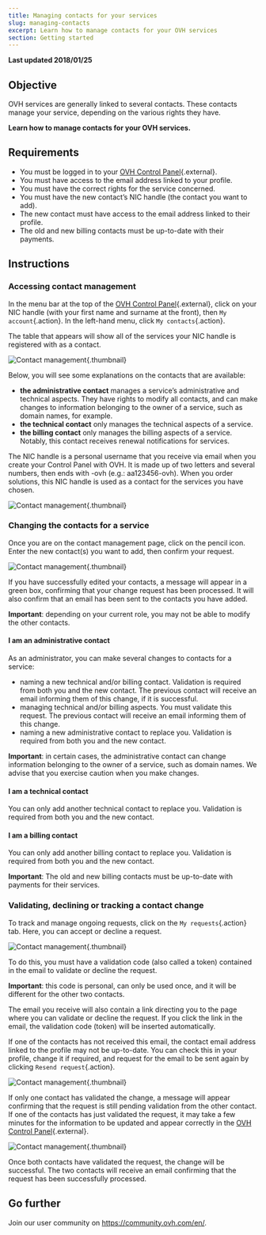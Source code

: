 ```yaml
---
title: Managing contacts for your services
slug: managing-contacts
excerpt: Learn how to manage contacts for your OVH services
section: Getting started
---
```


**Last updated 2018/01/25** 

## Objective

OVH services are generally linked to several contacts. These contacts manage your service, depending on the various rights they have.

**Learn how to manage contacts for your OVH services.**

## Requirements

- You must be logged in to your [OVH Control Panel](https://ca.ovh.com/auth/?action=gotomanager){.external}.
- You must have access to the email address linked to your profile.
- You must have the correct rights for the service concerned.
- You must have the new contact’s NIC handle (the contact you want to add).
- The new contact must have access to the email address linked to their profile.
- The old and new billing contacts must be up-to-date with their payments.

## Instructions

### Accessing contact management

In the menu bar at the top of the [OVH Control Panel](https://ca.ovh.com/auth/?action=gotomanager){.external}, click on your NIC handle (with your first name and surname at the front), then `My account`{.action}. In the left-hand menu, click `My contacts`{.action}.

The table that appears will show all of the services your NIC handle is registered with as a contact.

![Contact management](images/contactmanagement1.png){.thumbnail}

Below, you will see some explanations on the contacts that are available:

- **the administrative contact** manages a service’s administrative and technical aspects. They have rights to modify all contacts, and can make changes to information belonging to the owner of a service, such as domain names, for example.
- **the technical contact** only manages the technical aspects of a service.
- **the billing contact** only manages the billing aspects of a service. Notably, this contact receives renewal notifications for services.

The NIC handle is a personal username that you receive via email when you create your Control Panel with OVH. It is made up of two letters and several numbers, then ends with -ovh (e.g.: aa123456-ovh). When you order solutions, this NIC handle is used as a contact for the services you have chosen.

![Contact management](images/contactmanagement21.png){.thumbnail}

### Changing the contacts for a service

Once you are on the contact management page, click on the pencil icon. Enter the new contact(s) you want to add, then confirm your request.

![Contact management](images/contactmanagement3.png){.thumbnail}

If you have successfully edited your contacts, a message will appear in a green box, confirming that your change request has been processed. It will also confirm that an email has been sent to the contacts you have added.

**Important**: depending on your current role, you may not be able to modify the other contacts.

#### I am an administrative contact

As an administrator, you can make several changes to contacts for a service:

- naming a new technical and/or billing contact. Validation is required from both you and the new contact. The previous contact will receive an email informing them of this change, if it is successful.
- managing technical and/or billing aspects. You must validate this request. The previous contact will receive an email informing them of this change.
- naming a new administrative contact to replace you. Validation is required from both you and the new contact.

**Important**: in certain cases, the administrative contact can change information belonging to the owner of a service, such as domain names. We advise that you exercise caution when you make changes.

#### I am a technical contact

You can only add another technical contact to replace you. Validation is required from both you and the new contact.

#### I am a billing contact

You can only add another billing contact to replace you. Validation is required from both you and the new contact.

**Important**: The old and new billing contacts must be up-to-date with payments for their services.

### Validating, declining or tracking a contact change

To track and manage ongoing requests, click on the `My requests`{.action} tab. Here, you can accept or decline a request.

![Contact management](images/contactmanagement4.png){.thumbnail}

To do this, you must have a validation code (also called a token) contained in the email to validate or decline the request.

**Important**: this code is personal, can only be used once, and it will be different for the other two contacts.

The email you receive will also contain a link directing you to the page where you can validate or decline the request. If you click the link in the email, the validation code (token) will be inserted automatically.

If one of the contacts has not received this email, the contact email address linked to the profile may not be up-to-date. You can check this in your profile, change it if required, and request for the email to be sent again by clicking `Resend request`{.action}.

![Contact management](images/contactmanagement5.png){.thumbnail}

If only one contact has validated the change, a message will appear confirming that the request is still pending validation from the other contact. If one of the contacts has just validated the request, it may take a few minutes for the information to be updated and appear correctly in the [OVH Control Panel](https://ca.ovh.com/auth/?action=gotomanager){.external}.

![Contact management](images/contactmanagement6.png){.thumbnail}

Once both contacts have validated the request, the change will be successful. The two contacts will receive an email confirming that the request has been successfully processed.

## Go further

Join our user community on <https://community.ovh.com/en/>.
